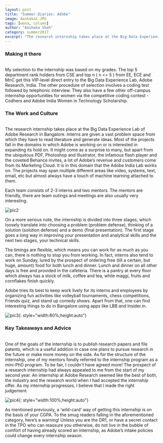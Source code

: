 ```yaml
---
layout: post
title: "Summer Diaries: Adobe"
image: Aashaka1.JPG
tags: [wona, column]
author: "Aashaka Shah"
category: summer2017 
excerpt: "The research internship takes place at the Big Data Experience Lab of Adobe Research in Bangalore. Interns are given a vast problem space from which they have to read literature and generate ideas. Most of the projects fall in the domains in which Adobe is working on or is interested in expanding its hold on."
---
```


### Making it there 
<br>
My selection to the internship was based on my grades. The top 5 department rank holders from CSE and top n ( n <= 5 ) from EE, ECE and MnC get this VIP-level direct entry to the Big Data Experience Lab, Adobe Research, India. The other procedure of selection involves a coding test followed by telephonic interview. They also have a few other off-campus internship opportunities for women via the competitive coding contest - Codhers and Adobe India Women in Technology Scholarship.


### The Work and Culture
<br>
The research internship takes place at the Big Data Experience Lab of Adobe Research in Bangalore. Interns are given a vast problem space from which they have to read literature and generate ideas. Most of the projects fall in the domains in which Adobe is working on or is interested in expanding its hold on. It might come as a surprise to many, but apart from the ubiquitous PDF, Photoshop and Illustrator, the infamous flash player and the coveted Behance invites, a lot of Adobe’s revenue and customers come from its Marketing Cloud. It is in this domain that the Adobe India Lab works on. The projects may span multiple different areas like video, systems, text, email, etc but almost always have a touch of machine learning attached to them.
 
Each team consists of 2-3 interns and two mentors. The mentors are friendly, there are team outings and meetings are also usually very interesting.

![pic2](http://ketangupta.in/wona-images/posts/Aashaka2.JPG)
 
On a more serious note, the internship is divided into three stages, which loosely translate into choosing a problem (problem defense), thinking of a solution (solution defense) and a demo (final presentation). The first stage goes a long way in improving your presentation and analytical skills and the next two stages, your technical skills. 
 
The timings are flexible, which means you can work for as much as you can, there is nothing to stop you from working. In fact, interns also tend to work on Sunday, lured by the prospect of ordering free (till a certain, but huge, amount) food for both lunch and dinner. Lunch and dinner on all other days is free and provided in the cafeteria. There is a pantry at every floor which always has a stock of milk, coffee and tea, while maggi, fruits and cornflakes finish quickly.
 
Adobe tries its best to keep work lively for its interns and employees by organizing fun activities like volleyball tournaments, chess competitions, Friends quiz, and stand up comedy shows. Apart from that, one can find interesting things to do in Bangalore using apps like LBB and Insider.in.

![pic3](http://ketangupta.in/wona-images/posts/Aashaka3.jpg){: style="width:80%;height:auto"}

### Key Takeaways and Advice
<br>
One of the goals of the internship is to publish research papers and file patents, which is a useful addition in case one plans to pursue research in the future or make more money on the side. As for the structure of the internship, one of my mentors fondly referred to the internship program as a mini-PhD program. To be fair, I couldn't have agreed more! The prospect of a research internship had always appealed to me from the start of my second year. An internship at Adobe Research seemed like the best of both, the industry and the research world when I had accepted the internship offer. As my internship progresses, I believe that I made the right judgement. 

![pic4](http://ketangupta.in/wona-images/posts/Aashaka4.gif){: style="width:100%;height:auto"}
 
As mentioned previously, a ‘wild-card’ way of getting this internship is on the basis of your CGPA. To the smug readers falling in the aforementioned category, here’s a warning! Unless you are the DR1, or have a secret contact in the TPO who can reassure you otherwise, do not live in the bubble of comfort of having already scored an internship, as Adobe’s intake policies could change every internship season. 



